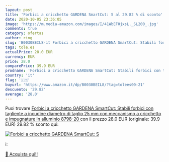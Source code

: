 ```yaml
---
layout: post
title: 'Forbici a cricchetto GARDENA SmartCut: S al 29.82 % di sconto'
date: 2020-10-05 23:36:05
image: 'https://m.media-amazon.com/images/I/41WbEF0jxsL._SL200_.jpg'
comments: true
category: ofertas
author: ring
slug: 'B0030BEIL8-it Forbici a cricchetto GARDENA SmartCut: Stabili forbici con...'
tags: tole.es
actualPrice: 28.0 EUR
currency: EUR
price: 28.0
comparePrice: 39.9 EUR
prodname: 'Forbici a cricchetto GARDENA SmartCut: Stabili forbici con tagliente a incudine  diametro di taglio 25 mm  con meccanismo a cricchetto e impugnature in alluminio  8798-20 '
country: 'it'
flag: '🇮🇹'
buyurl: 'https://www.amazon.it/dp/B0030BEIL8/?tag=tolees00-21'
descuento: '29.82'
average: '28.0'
---
```


Puoi trovare [Forbici a cricchetto GARDENA SmartCut: Stabili forbici con tagliente a incudine  diametro di taglio 25 mm  con meccanismo a cricchetto e impugnature in alluminio  8798-20 ](https://www.amazon.it/dp/B0030BEIL8/?tag=tolees00-21) con il prezzo 28.0 EUR (originale: 39.9 EUR) 29.82 % sconto qui:

[![Forbici a cricchetto GARDENA SmartCut: S](https://m.media-amazon.com/images/I/41WbEF0jxsL._SL200_.jpg)](https://www.amazon.it/dp/B0030BEIL8/?tag=tolees00-21)

ℹ️:


[🛒 Acquista qui!!](https://www.amazon.it/dp/B0030BEIL8/?tag=tolees00-21)
